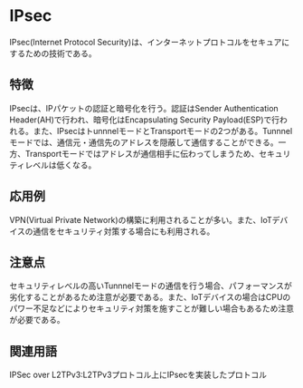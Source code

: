 

# IPsec
IPsec(Internet Protocol Security)は、インターネットプロトコルをセキュアにするための技術である。

## 特徴
IPsecは、IPパケットの認証と暗号化を行う。認証はSender Authentication Header(AH)で行われ、暗号化はEncapsulating Security Payload(ESP)で行われる。また、IPsecはトunnnelモードとTransportモードの2つがある。Tunnnelモードでは、通信元・通信先のアドレスを隠蔽して通信することができる。一方、Transportモードではアドレスが通信相手に伝わってしまうため、セキュリティレベルは低くなる。

## 応用例
VPN(Virtual Private Network)の構築に利用されることが多い。また、IoTデバイスの通信をセキュリティ対策する場合にも利用される。

## 注意点
セキュリティレベルの高いTunnnelモードの通信を行う場合、パフォーマンスが劣化することがあるため注意が必要である。また、IoTデバイスの場合はCPUのパワー不足などによりセキュリティ対策を施すことが難しい場合もあるため注意が必要である。

## 関連用語
IPSec over L2TPv3:L2TPv3プロトコル上にIPsecを実装したプロトコル